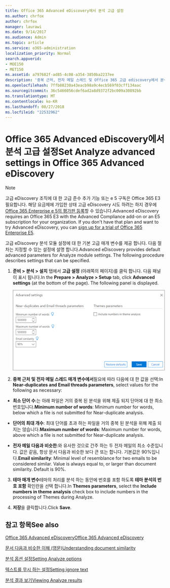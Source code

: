 ```yaml
---
title: Office 365 Advanced eDiscovery에서 분석 고급 설정
ms.author: chrfox
author: chrfox
manager: laurawi
ms.date: 9/14/2017
ms.audience: Admin
ms.topic: article
ms.service: o365-administration
localization_priority: Normal
search.appverid:
- MOE150
- MET150
ms.assetid: a797682f-ad85-4c08-a354-3850ba2237ee
description: '중복 근처, 전자 메일 스레드 및 Office 365 고급 ediscovery에서 분석 프로세스에 대 한 테마를 포함 하 여 고급 설정을 구성 하는 방법에 알아봅니다. '
ms.openlocfilehash: 7ffb80230a43eacb98a9c4ecb569f03cff134aac
ms.sourcegitcommit: 36c5466056cdef6ad2a8d9372f2bc009a30892bb
ms.translationtype: MT
ms.contentlocale: ko-KR
ms.lasthandoff: 08/27/2018
ms.locfileid: "22532962"
---
```

# <a name="set-analyze-advanced-settings-in-office-365-advanced-ediscovery"></a><span data-ttu-id="ca8f4-103">Office 365 Advanced eDiscovery에서 분석 고급 설정</span><span class="sxs-lookup"><span data-stu-id="ca8f4-103">Set Analyze advanced settings in Office 365 Advanced eDiscovery</span></span>

> [!NOTE]
> <span data-ttu-id="ca8f4-p101">고급 eDiscovery 조직에 대 한 고급 준수 추가 기능 또는 e 5 구독은 Office 365 E3 필요합니다. 해당 요금제에 가입한 상태 고급 eDiscovery 시도 하려는 하지 경우에 [Office 365 Enterprise e 5의 평가판 등록](https://go.microsoft.com/fwlink/p/?LinkID=698279)할 수 있습니다.</span><span class="sxs-lookup"><span data-stu-id="ca8f4-p101">Advanced eDiscovery requires an Office 365 E3 with the Advanced Compliance add-on or an E5 subscription for your organization. If you don't have that plan and want to try Advanced eDiscovery, you can [sign up for a trial of Office 365 Enterprise E5](https://go.microsoft.com/fwlink/p/?LinkID=698279).</span></span> 
  
<span data-ttu-id="ca8f4-p102">고급 eDiscovery 분석 모듈 설정에 대 한 기본 고급 매개 변수를 제공 합니다. 다음 절차는 지정할 수 있는 설정에 설명 합니다.</span><span class="sxs-lookup"><span data-stu-id="ca8f4-p102">Advanced eDiscovery provides default advanced parameters for Analyze module settings. The following procedure describes settings that can be specified.</span></span>
  
1. <span data-ttu-id="ca8f4-p103">**준비 \> 분석 \> 설치** 탭에서 **고급 설정** (아래쪽의 페이지)를 클릭 합니다. 다음 패널이 표시 됩니다.</span><span class="sxs-lookup"><span data-stu-id="ca8f4-p103">In the **Prepare \> Analyze \> Setup** tab, click **Advanced settings** (at the bottom of the page). The following panel is displayed.</span></span> 
    
    ![고급 설정 설정 분석](media/c9ea3017-e19a-456b-a742-c3d07121a3f6.png)
  
2. <span data-ttu-id="ca8f4-111">**중복 근처 및 전자 메일 스레드 매개 변수에서**필요에 따라 다음에 대 한 값을 선택:</span><span class="sxs-lookup"><span data-stu-id="ca8f4-111">In **Near-duplicates and Email threads parameters**, select values for the following as necessary:</span></span>
    
  - <span data-ttu-id="ca8f4-112">**최소 단어 수**:는 아래 파일은 거의 중복 된 분석을 위해 제출 되지 단어에 대 한 최소 번호입니다.</span><span class="sxs-lookup"><span data-stu-id="ca8f4-112">**Minimum number of words**: Minimum number for words, below which a file is not submitted for Near-duplicate analysis.</span></span> 
    
  - <span data-ttu-id="ca8f4-113">**단어의 최대 개수**: 최대 단어를 초과 하는 파일을 거의 중복 된 분석을 위해 제출 되지는 않습니다.</span><span class="sxs-lookup"><span data-stu-id="ca8f4-113">**Maximum number of words**: Maximum number for words, above which a file is not submitted for Near-duplicate analysis.</span></span>
    
  - <span data-ttu-id="ca8f4-p104">**전자 메일 다음과 비슷한**:와 유사한 것으로 간주 하는 두 전자 메일의 최소 수준입니다. 값은 같음, 항상 문서 다음과 비슷한 보다 큰 또는 합니다. 기본값은 90%입니다.</span><span class="sxs-lookup"><span data-stu-id="ca8f4-p104">**Email similarity**: Minimal level of resemblance for two emails to be considered similar. Value is always equal to, or larger than document similarity. Default is 90%.</span></span>
    
3. <span data-ttu-id="ca8f4-117">**테마 매개 변수**테마의 처리를 분석 하는 동안에 번호를 포함 하도록 **테마 분석의 번호 포함** 확인란을 선택 합니다.</span><span class="sxs-lookup"><span data-stu-id="ca8f4-117">In **Themes parameters**, select the **Include numbers in theme analysis** check box to include numbers in the processing of Themes during Analyze.</span></span> 
    
4. <span data-ttu-id="ca8f4-118">**저장**을 클릭합니다.</span><span class="sxs-lookup"><span data-stu-id="ca8f4-118">Click **Save**.</span></span> 
    
## <a name="see-also"></a><span data-ttu-id="ca8f4-119">참고 항목</span><span class="sxs-lookup"><span data-stu-id="ca8f4-119">See also</span></span>

[<span data-ttu-id="ca8f4-120">Office 365 Advanced eDiscovery</span><span class="sxs-lookup"><span data-stu-id="ca8f4-120">Office 365 Advanced eDiscovery</span></span>](office-365-advanced-ediscovery.md)
  
[<span data-ttu-id="ca8f4-121">문서 다음과 비슷한 이해 (영문)</span><span class="sxs-lookup"><span data-stu-id="ca8f4-121">Understanding document similarity</span></span>](understand-document-similarity-in-advanced-ediscovery.md)
  
[<span data-ttu-id="ca8f4-122">분석 옵션 설정</span><span class="sxs-lookup"><span data-stu-id="ca8f4-122">Setting Analyze options</span></span>](set-analyze-options-in-advanced-ediscovery.md)
  
[<span data-ttu-id="ca8f4-123">텍스트를 무시 하는 설정</span><span class="sxs-lookup"><span data-stu-id="ca8f4-123">Setting ignore text</span></span>](set-ignore-text-in-advanced-ediscovery.md)
  
[<span data-ttu-id="ca8f4-124">분석 결과 보기</span><span class="sxs-lookup"><span data-stu-id="ca8f4-124">Viewing Analyze results</span></span>](view-analyze-results-in-advanced-ediscovery.md)

